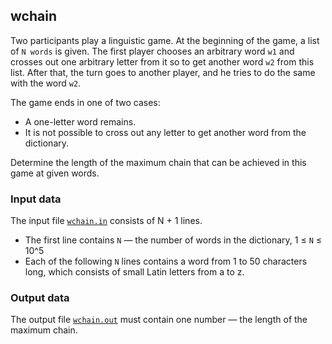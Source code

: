 ## wchain
Two participants play a linguistic game. At the beginning of the game, a list of `N words` is given.
The first player chooses an arbitrary word `w1` and crosses out one arbitrary letter from it
so to get another word `w2` from this list. After that, the turn goes to
another player, and he tries to do the same with the word `w2`.

The game ends in one of two cases:
 - A one-letter word remains.
 - It is not possible to cross out any letter to get another word from the dictionary.

Determine the length of the maximum chain that can be achieved in this game at given words.

### Input data
The input file [`wchain.in`](wchain.in) consists of N + 1 lines.
 - The first line contains `N` — the number of words in the dictionary, 1 ≤ `N` ≤ 10^5
 - Each of the following `N` lines contains a word from 1 to 50 characters long, which
consists of small Latin letters from a to z.

### Output data
The output file [`wchain.out`](wchain.out) must contain one number — the length of the maximum chain.

